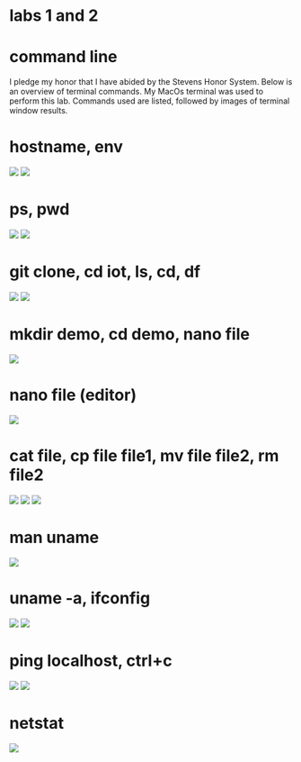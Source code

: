 # labs 1 and 2
# command line
I pledge my honor that I have abided by the Stevens Honor System. Below is an overview of terminal commands. My MacOs terminal was used to perform this lab. Commands used are listed, followed by images of terminal window results.
# hostname, env
![](ss1.png)
![](ss2.png)
# ps, pwd
![](ss3.png)
![](ss4.png)
# git clone, cd iot, ls, cd, df
![](ss5.png)
![](ss6.png)
# mkdir demo, cd demo, nano file
![](ss7.png)
# nano file (editor)
![](ss8.png)
# cat file, cp file file1, mv file file2, rm file2
![](ss9.png)
![](ss10.png)
![](ss11.png)
# man uname
![](ss12.png)
# uname -a, ifconfig
![](ss13.png)
![](ss14.png)
# ping localhost, ctrl+c
![](ss15.png)
![](ss16.png)
# netstat
![](ss17.png)
